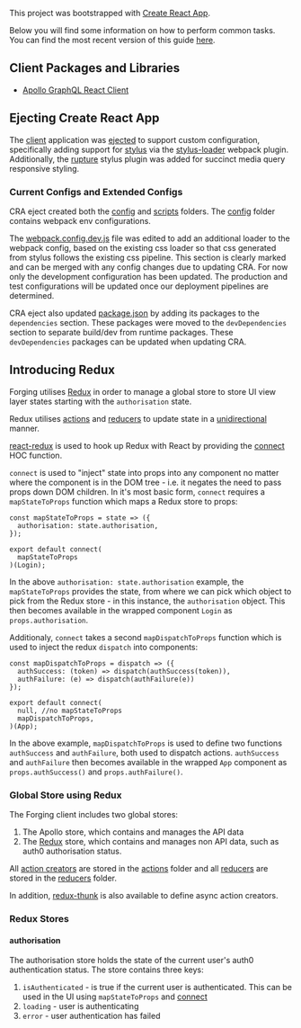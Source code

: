 This project was bootstrapped with [Create React App](https://github.com/facebookincubator/create-react-app).

Below you will find some information on how to perform common tasks.<br>
You can find the most recent version of this guide [here](https://github.com/facebookincubator/create-react-app/blob/master/packages/react-scripts/template/README.md).

## Client Packages and Libraries

* [Apollo GraphQL React Client](https://www.apollographql.com/docs/react/)

## Ejecting Create React App

The [client](./) application was [ejected](https://github.com/facebookincubator/create-react-app#converting-to-a-custom-setup) to
support custom configuration, specifically adding support for [stylus](http://stylus-lang.com/) via
the [stylus-loader](https://github.com/shama/stylus-loader) webpack plugin. Additionally, the
[rupture](https://github.com/jescalan/rupture) stylus plugin was added for succinct media query responsive styling.

### Current Configs and Extended Configs

CRA eject created both the [config](./config) and [scripts](./scripts) folders. The [config](./config) folder
contains webpack env configurations.

The [webpack.config.dev.js](./config/webpack.config.dev.js) file was edited to add an additional loader to the
webpack config, based on the existing css loader so that css generated from stylus follows the existing css pipeline.
This section is clearly marked and can be merged with any config changes due to updating CRA. For now only the development
configuration has been updated. The production and test configurations will be updated once our deployment pipelines
are determined.

CRA eject also updated [package.json](./package.json) by adding its packages to the `dependencies` section. These
packages were moved to the `devDependencies` section to separate build/dev from runtime packages.
These `devDependencies` packages can be updated when updating CRA.

## Introducing Redux

Forging utilises [Redux](https://redux.js.org/) in order to manage a global store to store UI view layer states starting with the
`authorisation` state.

Redux utilises [actions](https://redux.js.org/docs/basics/Actions.html) and [reducers](https://redux.js.org/docs/basics/Reducers.html)
to update state in a [unidirectional](https://redux.js.org/docs/basics/DataFlow.html) manner.

[react-redux](https://github.com/reactjs/react-redux) is used to hook up Redux with React by providing the
[connect](https://github.com/reactjs/react-redux/blob/master/docs/api.md#connectmapstatetoprops-mapdispatchtoprops-mergeprops-options)
HOC function. 

`connect` is used to "inject" state into props into any component no matter where the component is in the DOM tree - i.e. it negates the
need to pass props down DOM children. In it's most basic form, `connect` requires a `mapStateToProps` function which
maps a Redux store to props:

```
const mapStateToProps = state => ({
  authorisation: state.authorisation,
});

export default connect(
  mapStateToProps
)(Login);
```

In the above `authorisation: state.authorisation` example, the `mapStateToProps` provides the state, from where
we can pick which object to pick from the Redux store - in this instance, the `authorisation` object. This then
becomes available in the wrapped component `Login` as `props.authorisation`.

Additionaly, `connect` takes a second `mapDispatchToProps` function which is used to inject the redux `dispatch` into
components:

```
const mapDispatchToProps = dispatch => ({
  authSuccess: (token) => dispatch(authSuccess(token)),
  authFailure: (e) => dispatch(authFailure(e))
});

export default connect(
  null, //no mapStateToProps
  mapDispatchToProps,
)(App);
```

In the above example, `mapDispatchToProps` is used to define two functions `authSuccess` and `authFailure`, both
used to dispatch actions. `authSuccess` and `authFailure` then becomes available in the wrapped `App` component
as `props.authSuccess()` and `props.authFailure()`.


### Global Store using Redux

The Forging client includes two global stores:

1. The Apollo store, which contains and manages the API data
2. The [Redux](https://redux.js.org/) store, which contains and manages non API data, such as auth0 authorisation status.

All [action creators](https://redux.js.org/docs/basics/Actions.html#action-creators) are stored in 
the [actions](./src/actions) folder and all [reducers](https://redux.js.org/docs/basics/Reducers.html) are 
stored in the [reducers](./src/reducers) folder.

In addition, [redux-thunk](https://github.com/gaearon/redux-thunk) is also available to define async action creators.  

### Redux Stores

#### authorisation

The authorisation store holds the state of the current user's auth0 authentication status. The store contains three keys:

1. `isAuthenticated` - is true if the current user is authenticated. This can be used in the UI 
using `mapStateToProps` and [connect](https://github.com/reactjs/react-redux/blob/master/docs/api.md#connectmapstatetoprops-mapdispatchtoprops-mergeprops-options)
2. `loading` - user is authenticating
3. `error` - user authentication has failed